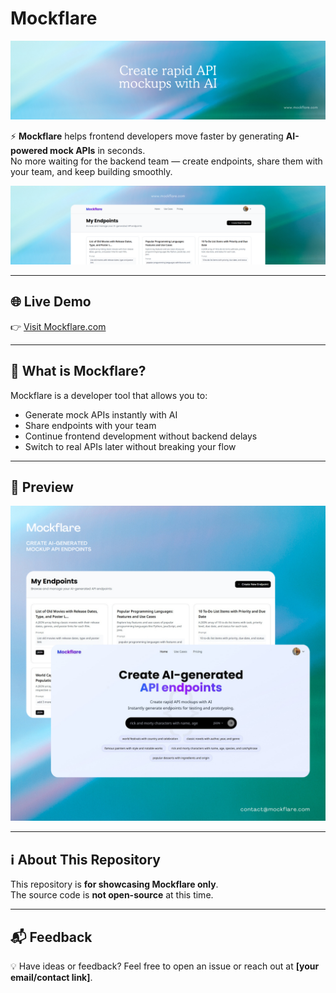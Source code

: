 # Mockflare

![Mockflare Banner](./mockflare-banner-2.png)

⚡ **Mockflare** helps frontend developers move faster by generating **AI-powered mock APIs** in seconds.  
No more waiting for the backend team — create endpoints, share them with your team, and keep building smoothly.

![Mockflare Banner 2](./mockflare-banner-1.png)

---

## 🌐 Live Demo
👉 [Visit Mockflare.com](https://mockflare.com)

---

## 🚀 What is Mockflare?
Mockflare is a developer tool that allows you to:
- Generate mock APIs instantly with AI
- Share endpoints with your team
- Continue frontend development without backend delays
- Switch to real APIs later without breaking your flow

---

## 📸 Preview

![Mockflare Screenshot](./mockflare-screenshot-1.png)

---

## ℹ️ About This Repository
This repository is **for showcasing Mockflare only**.  
The source code is **not open-source** at this time.

---

## 📬 Feedback
💡 Have ideas or feedback? Feel free to open an issue or reach out at **[your email/contact link]**.

